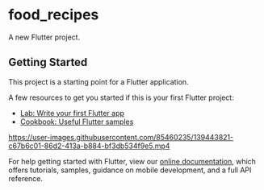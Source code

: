 # food_recipes

A new Flutter project.

## Getting Started

This project is a starting point for a Flutter application.

A few resources to get you started if this is your first Flutter project:

- [Lab: Write your first Flutter app](https://flutter.dev/docs/get-started/codelab)
- [Cookbook: Useful Flutter samples](https://flutter.dev/docs/cookbook)


https://user-images.githubusercontent.com/85460235/139443821-c67b6c01-86d2-413a-b884-bf3db534f9e5.mp4



For help getting started with Flutter, view our
[online documentation](https://flutter.dev/docs), which offers tutorials,
samples, guidance on mobile development, and a full API reference.
